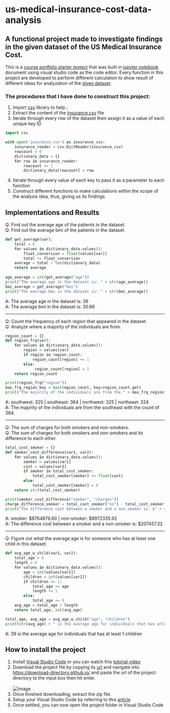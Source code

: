 # us-medical-insurance-cost-data-analysis

## A functional project made to investigate findings in the given dataset of the US Medical Insurance Cost.

This is a [course portfolio starter project](https://discuss.codecademy.com/c/project/portfolio-project-python-project/1908) that was built in [jupyter notebook](https://jupyter.org/) document using visual studio code as the code editor. Every function in this project are developed to perform different calculation to show result of different ideas for analyzation of the [given dataset](https://raw.githubusercontent.com/Irron21/us-medical-insurance-cost-data-analysis/main/python-portfolio-project-starter-files/insurance.csv).

### The procedures that I have done to construct this project:
1. Import [csv](https://docs.python.org/3/library/csv.html) library to help ;
2. Extract the content of the [insurance.csv](https://github.com/Irron21/us-medical-insurance-cost-data-analysis/blob/main/python-portfolio-project-starter-files/insurance.csv) file
3. Iterate through every row of the dataset then assign it as a value of each unique key ID
```python
import csv

with open('insurance.csv') as insurance_csv:
    insurance_reader = csv.DictReader(insurance_csv)
    rowcount = 0
    dictionary_data = {}
    for row in insurance_reader:
        rowcount += 1
        dictionary_data[rowcount] = row
```
4. Iterate through every value of each key to pass it as a parameter to each function
5. Construct different functions to make calculations within the scope of the analysis idea, thus, giving us its findings

## Implementations and Results
Q: Find out the average age of the patients in the dataset. <br>
Q: Find out the average bmi of the patients in the dataset.
```python
def get_average(var):
    total = 0
    for values in dictionary_data.values():
        float_conversion = float(values[var])
        total += float_conversion
    average = total / len(dictionary_data)
    return average
    
age_average = int(get_average("age"))
print("The average age in the dataset is: " + str(age_average))
bmi_average = get_average("bmi")
print("The average bmi in the dataset is: " + str(bmi_average))
```

A: The average age in the dataset is: 39 <br>
A: The average bmi in the dataset is: 30.66

---

Q: Count the frequency of each region that appeared in the dataset. <br>
Q: Analyze where a majority of the individuals are from.
```python
region_count = {}
def region_frq(var):
    for values in dictionary_data.values():
        region = values[var]
        if region in region_count:
            region_count[region] += 1
        else:
             region_count[region] = 1
    return region_count

print(region_frq("region"))
max_frq_region_key = max(region_count, key=region_count.get)
print("The majority of the individuals are from the " + max_frq_region_key+ " with the count of " + str(max(region_count.values())))
```
A: southwest: 325 | southeast: 364 | northwest: 325 | northeast: 324 <br>
A: The majority of the individuals are from the southeast with the count of 364.

---

Q: The sum of charges for both smokers and non-smokers. <br>
Q: The sum of charges for both smokers and non-smokers and its difference to each other.
```python
total_cost_smoker = {}
def smoker_cost_difference(var1, var2):
    for values in dictionary_data.values():
        smoker = values[var1]
        cost = values[var2]
        if smoker in total_cost_smoker:
            total_cost_smoker[smoker] += float(cost)
        else:
            total_cost_smoker[smoker] = 0
    return str(total_cost_smoker)

print(smoker_cost_difference("smoker", "charges"))
charge_difference_smoker = total_cost_smoker["no"] - total_cost_smoker["yes"]
print("The difference cost between a smoker and a non-smoker is: $" + str(charge_difference_smoker))
```
A: smoker: $8764878.60 | non-smoker: $8972335.92 <br>
A: The difference cost between a smoker and a non-smoker is: $207457.32

---

Q: Figure out what the average age is for someone who has at least one child in this dataset.
```python
def avg_age_w_child(var1, var2):
    total_age = 0
    length = 0
    for values in dictionary_data.values():
        age = int(values[var1])
        children = int(values[var2])
        if children >= 1:
            total_age += age
            length += 1
        else:
            total_age += 0
    avg_age = total_age / length
    return total_age, int(avg_age)

total_age, avg_age = avg_age_w_child("age", "children")
print(str(avg_age) + " is the average age for individuals that has atleast 1 children")
```
A: 39 is the average age for individuals that has at least 1 children

## How to install the project
1. Install [Visual Studio Code](https://code.visualstudio.com/) or you can watch this [tutorial video](https://www.youtube.com/watch?v=JPZsB_6yHVo)
2. Download the project file by copying its [url](https://github.com/Irron21/us-medical-insurance-cost-data-analysis/tree/main/python-portfolio-project-starter-files) and navigate into https://download-directory.github.io/ and paste the url of the project directory to the input box then hit enter. <br><br>
![image](https://user-images.githubusercontent.com/106497944/226794192-f87e4e3d-9f03-401c-9ac3-28afbe8e9a84.png)
3. Once finished downloading, extract the zip file.
4. Setup your Visual Studio Code by referring to this [article](https://code.visualstudio.com/docs/datascience/jupyter-notebooks#_setting-up-your-environment)
5. Once settled, you can now open the project folder in Visual Studio Code

